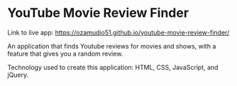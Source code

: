 # YouTube Movie Review Finder

Link to live app: https://ozamudio51.github.io/youtube-movie-review-finder/



An application that finds Youtube reviews for movies and shows, with a feature that gives you a random review. 


Technology used to create this application: HTML, CSS, JavaScript, and jQuery.
